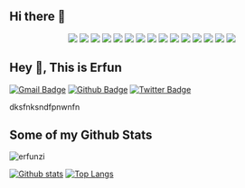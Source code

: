 ## Hi there 👋

<p align="center">
  <img src="https://ziadoua.github.io/m3-Markdown-Badges/badges/FastAPI/fastapi2.svg">
  <img src="https://ziadoua.github.io/m3-Markdown-Badges/badges/CSS/css2.svg">
  <img src="https://ziadoua.github.io/m3-Markdown-Badges/badges/Django/django2.svg">
  <img src="https://ziadoua.github.io/m3-Markdown-Badges/badges/Github/github2.svg">
  <img src="https://ziadoua.github.io/m3-Markdown-Badges/badges/HTML/html2.svg">
  <img src="https://ziadoua.github.io/m3-Markdown-Badges/badges/MySQL/mysql2.svg">
  <img src="https://ziadoua.github.io/m3-Markdown-Badges/badges/Neovim/neovim2.svg">
  <img src="https://ziadoua.github.io/m3-Markdown-Badges/badges/PostgreSQL/postgresql2.svg">
  <img src="https://ziadoua.github.io/m3-Markdown-Badges/badges/Python/python2.svg">
  <img src="https://ziadoua.github.io/m3-Markdown-Badges/badges/PyTorch/pytorch2.svg">
  <img src="https://ziadoua.github.io/m3-Markdown-Badges/badges/Telegram/telegram2.svg">
  <img src="https://ziadoua.github.io/m3-Markdown-Badges/badges/TensorFlow/tensorflow2.svg">
  <img src="https://ziadoua.github.io/m3-Markdown-Badges/badges/Twitter/twitter2.svg">
  <img src="https://ziadoua.github.io/m3-Markdown-Badges/badges/VisualStudioCode/visualstudiocode2.svg">  
  <img src="https://ziadoua.github.io/m3-Markdown-Badges/badges/Flask/flask2.svg">  
</p>


## Hey 👋, This is Erfun
[![Gmail Badge](https://img.shields.io/badge/-erf@gmail.com-c14438?style=flat&logo=Gmail&logoColor=white&link=mailto:erf@gmail.com)](mailto:erf@gmail.com) [![Github Badge](https://img.shields.io/badge/-erfunzi-grey?style=flat&logo=github&logoColor=white&link=https://github.com/erfunzi/)](https://www.github.com/erfunzi/) [![Twitter Badge](https://img.shields.io/badge/-erfun_zi-00acee?style=flat&logo=twitter&logoColor=white&link=https://twitter.com/erfun_zi/)](https://www.twitter.com/erfun_zi/) <p align='left'>dksfnksndfpnwnfn</p>
## Some of my Github Stats
<p align=left> <img src=https://komarev.com/ghpvc/?username=erfunzi alt=erfunzi /> </p>

[![Github stats](https://github-readme-stats.vercel.app/api?username=erfunzi&show_icons=true&include_all_commits=true)](https://github.com/erfunzi/github-readme-stats)
[![Top Langs](https://github-readme-stats.vercel.app/api/top-langs/?username=erfunzi&layout=compact)](https://github.com/erfunzi/github-readme-stats)
